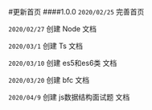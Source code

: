 #更新首页
####1.0.0
`2020/02/25`
完善首页

`2020/02/27`
创建 Node 文档

`2020/03/1`
创建 Ts 文档

`2020/03/10`
创建 es5和es6类 文档

`2020/03/20`
创建 bfc 文档

`2020/04/9`
创建 js数据结构面试题 文档
